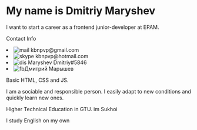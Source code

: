 <h1>My name is Dmitriy Maryshev</h1>
<p>I want to start a career as a frontend junior-developer at EPAM.</P>




<p>Contact Info</p>
<li><a><img src="https://i.ibb.co/J5dFBFm/iconmonstr-mail-thin-16.png" alt="mail" border="0"></a> kbnpvp@gmail.com<br></li>
<li><a><img src="https://i.ibb.co/rcG03Tw/iconmonstr-skype-5-16.png" alt="skype" border="0"></a> kbnpvp@hotmail.com<br></li>
<li><a><img src="https://i.ibb.co/9ZfZQr9/iconmonstr-discord-5-16.png" alt="dis" border="0"></a> Maryshev Dmitriy#5846</li>
<li><a><img src="https://i.ibb.co/t3w4CCb/iconmonstr-facebook-5-16.png" alt="fb" border="0"></a>Дмитрий Марышев</li>

<p>Basic HTML, CSS and JS.</p>



<p>I am a sociable and responsible person. I easily adapt to new conditions and quickly learn new ones.</p>

<p>Higher Technical Education in GTU. im Sukhoi</p>

<p>I study English on my own</p>
